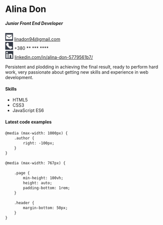 # Alina Don
##### Junior Front End Developer
![email icon](email-icon.jpg) linadon94@gmail.com  
![phone icon](phone-icon.jpg) +380 ** *** ****  
![linkedin icon](linkedin-icon.jpg) [linkedin.com/in/alina-don-5779561b7/](https://www.linkedin.com/in/alina-don-5779561b7/)  
  
Persistent and plodding in achieving the final result, ready to perform hard work, very passionate about getting new skills and experience in web development.
  
#### Skills
* HTML5
* CSS3
* JavaScript ES6
  
#### Latest code examples  
```
@media (max-width: 1000px) {
    .author {
        right: -100px;
    }
}

@media (max-width: 767px) {

    .page {
        min-height: 100vh;
        height: auto;
        padding-bottom: 1rem;
    }

    .header {
        margin-bottom: 50px;
    }
}
```
